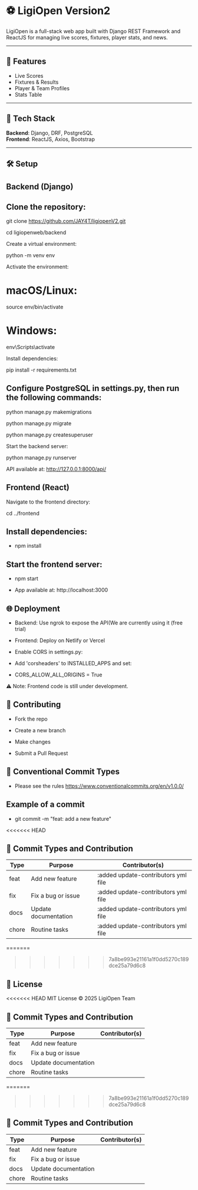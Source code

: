# ⚽ LigiOpen Version2

LigiOpen is a full-stack web app built with Django REST Framework and ReactJS for managing live scores, fixtures, player stats, and news.

---

## 🌟 Features

- Live Scores  
- Fixtures & Results  
- Player & Team Profiles  
- Stats Table  

---

## 🚀 Tech Stack

**Backend**: Django, DRF, PostgreSQL  
**Frontend**: ReactJS, Axios, Bootstrap  

---

## 🛠️ Setup

## Backend (Django)

## Clone the repository:

git clone https://github.com/JAY4T/ligiopenV2.git

cd ligiopenweb/backend

Create a virtual environment:


python -m venv env

Activate the environment:

# macOS/Linux:


source env/bin/activate
# Windows:


env\Scripts\activate


Install dependencies:


pip install -r requirements.txt

## Configure PostgreSQL in settings.py, then run the following commands:


python manage.py makemigrations

python manage.py migrate

python manage.py createsuperuser

Start the backend server:


python manage.py runserver

API available at: http://127.0.0.1:8000/api/

## Frontend (React)

Navigate to the frontend directory:


cd ../frontend

## Install dependencies:


- npm install

## Start the frontend server:


- npm start

- App available at: http://localhost:3000

## 🌐 Deployment

- Backend: Use ngrok to expose the API(We are currently using it (free trial)

- Frontend: Deploy on Netlify or Vercel

- Enable CORS in settings.py:

- Add 'corsheaders' to INSTALLED_APPS and set:


- CORS_ALLOW_ALL_ORIGINS = True

⚠️ Note: Frontend code is still under development.

## 🤝 Contributing

-  Fork the repo

- Create a new branch
  
-  Make changes

- Submit a Pull Request

## 📌 Conventional Commit Types

- Please see the rules   https://www.conventionalcommits.org/en/v1.0.0/

## Example of a commit

- git commit -m "feat: add a new feature"

<<<<<<< HEAD
  ## 📌 Commit Types and Contribution
| Type  | Purpose | Contributor(s) |
|-------|---------|----------------|
| feat  | Add new feature | :added update-contributors yml file |
| fix   | Fix a bug or issue | :added update-contributors yml file |
| docs  | Update documentation | :added update-contributors yml file |
| chore | Routine tasks | :added update-contributors yml file |
=======

>>>>>>> 7a8be993e21161a1f0dd5270c189dce25a79d6c8



## 🪪 License


<<<<<<< HEAD
MIT License © 2025 LigiOpen Team
## 📌 Commit Types and Contribution
| Type  | Purpose | Contributor(s) |
|-------|---------|----------------|
| feat  | Add new feature |  |
| fix   | Fix a bug or issue |  |
| docs  | Update documentation |  |
| chore | Routine tasks |  |
=======


>>>>>>> 7a8be993e21161a1f0dd5270c189dce25a79d6c8
## 📌 Commit Types and Contribution
| Type  | Purpose | Contributor(s) |
|-------|---------|----------------|
| feat  | Add new feature |  |
| fix   | Fix a bug or issue |  |
| docs  | Update documentation |  |
| chore | Routine tasks |  |

